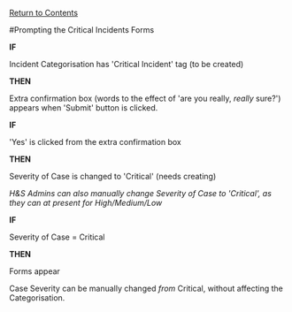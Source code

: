 [Return to Contents](https://github.com/infojam-james/test-cases/blob/master/Contents.md)

#Prompting the Critical Incidents Forms

**IF** 

Incident Categorisation has 'Critical Incident' tag (to be created)

**THEN**

Extra confirmation box (words to the effect of 'are you really, *really* sure?') appears when 'Submit' button is clicked.

**IF**

'Yes' is clicked from the extra confirmation box

**THEN**

Severity of Case is changed to 'Critical' (needs creating)


*H&S Admins can also manually change Severity of Case to 'Critical', as they can at present for High/Medium/Low*



**IF**

Severity of Case = Critical

**THEN**

Forms appear


Case Severity can be manually changed *from* Critical, without affecting the Categorisation.
